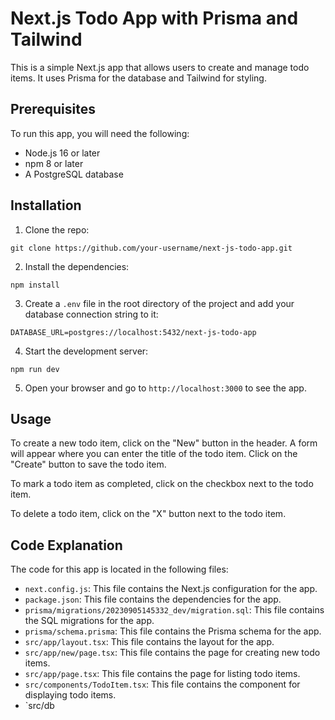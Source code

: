  # Next.js Todo App with Prisma and Tailwind

This is a simple Next.js app that allows users to create and manage todo items. It uses Prisma for the database and Tailwind for styling.

## Prerequisites

To run this app, you will need the following:

* Node.js 16 or later
* npm 8 or later
* A PostgreSQL database

## Installation

1. Clone the repo:

```
git clone https://github.com/your-username/next-js-todo-app.git
```

2. Install the dependencies:

```
npm install
```

3. Create a `.env` file in the root directory of the project and add your database connection string to it:

```
DATABASE_URL=postgres://localhost:5432/next-js-todo-app
```

4. Start the development server:

```
npm run dev
```

5. Open your browser and go to `http://localhost:3000` to see the app.

## Usage

To create a new todo item, click on the "New" button in the header. A form will appear where you can enter the title of the todo item. Click on the "Create" button to save the todo item.

To mark a todo item as completed, click on the checkbox next to the todo item.

To delete a todo item, click on the "X" button next to the todo item.

## Code Explanation

The code for this app is located in the following files:

* `next.config.js`: This file contains the Next.js configuration for the app.
* `package.json`: This file contains the dependencies for the app.
* `prisma/migrations/20230905145332_dev/migration.sql`: This file contains the SQL migrations for the app.
* `prisma/schema.prisma`: This file contains the Prisma schema for the app.
* `src/app/layout.tsx`: This file contains the layout for the app.
* `src/app/new/page.tsx`: This file contains the page for creating new todo items.
* `src/app/page.tsx`: This file contains the page for listing todo items.
* `src/components/TodoItem.tsx`: This file contains the component for displaying todo items.
* `src/db
